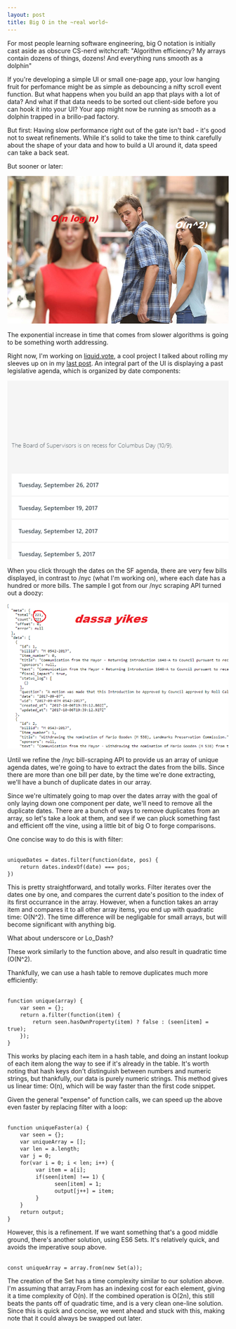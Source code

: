 ```yaml
---
layout: post
title: Big O in the ~real world~
---
```


For most people learning software engineering, big O notation is initially cast aside as obscure CS-nerd witchcraft: "Algorithm efficiency? My arrays contain dozens of things, dozens! And everything runs smooth as a dolphin"

If you're developing a simple UI or small one-page app, your low hanging fruit for perfomance might be as simple as debouncing a nifty scroll event function. But what happens when you build an app that plays with a lot of data? And what if that data needs to be sorted out client-side before you can hook it into your UI? Your app might now be running as smooth as a dolphin trapped in a brillo-pad factory.

But first: Having slow performance right out of the gate isn't bad - it's good not to sweat refinements. While it's solid to take the time to think carefully about the shape of your data and how to build a UI around it, data speed can take a back seat.

But sooner or later:

![](/images/guygirlmeme.jpg)

The exponential increase in time that comes from slower algorithms is going to be something worth addressing.

Right now, I'm working on <a href="https://liquid.vote">liquid.vote</a>, a cool project I talked about rolling my sleeves up on in my <a href="https://tandcsurf.github.io/Dealing-With-A-Big-New-Scary-Codebase/">last post</a>. An integral part of the UI is displaying a past legislative agenda, which is organized by date components:

![](/images/liquidvotesf.png)

When you click through the dates on the SF agenda, there are very few bills displayed, in contrast to /nyc (what I'm working on), where each date has a hundred or more bills. The sample I got from our /nyc scraping API turned out a doozy:

![](/images/liquidvotenycdata.png)

Until we refine the /nyc bill-scraping API to provide us an array of unique agenda dates, we're going to have to extract the dates from the bills. Since there are more than one bill per date, by the time we're done extracting, we'll have a bunch of duplicate dates in our array.

Since we're ultimately going to map over the dates array with the goal of only laying down one component per date, we'll need to remove all the duplicate dates. There are a bunch of ways to remove duplicates from an array, so let's take a look at them, and see if we can pluck something fast and efficient off the vine, using a little bit of big O to forge comparisons.

One concise way to do this is with filter:

<pre><code>
uniqueDates = dates.filter(function(date, pos) {
    return dates.indexOf(date) === pos;
})
</code></pre>

This is pretty straightforward, and totally works. Filter iterates over the dates one by one, and compares the current date's position to the index of its first occurrance in the array. However, when a function takes an array item and compares it to all other array items, you end up with quadratic time: O(N^2). The time difference will be negligable for small arrays, but will become significant with anything big.

What about underscore or Lo_Dash?

These work similarly to the function above, and also result in quadratic time (O(N^2).

Thankfully, we can use a hash table to remove duplicates much more efficiently:

<pre><code>
function unique(array) {
    var seen = {};
    return a.filter(function(item) {
        return seen.hasOwnProperty(item) ? false : (seen[item] = true);
    });
}
</code></pre>

This works by placing each item in a hash table, and doing an instant lookup of each item along the way to see if it's already in the table. It's worth noting that hash keys don't distinguish between numbers and numeric strings, but thankfully, our data is purely numeric strings. This method gives us linear time: O(n), which will be way faster than the first code snippet.

Given the general "expense" of function calls, we can speed up the above even faster by replacing filter with a loop:

<pre><code>
function uniqueFaster(a) {
    var seen = {};
    var uniqueArray = [];
    var len = a.length;
    var j = 0;
    for(var i = 0; i < len; i++) {
         var item = a[i];
         if(seen[item] !== 1) {
               seen[item] = 1;
               output[j++] = item;
         }
    }
    return output;
}
</code></pre>

However, this is a refinement. If we want something that's a good middle ground, there's another solution, using ES6 Sets. It's relatively quick, and avoids the imperative soup above.

<pre><code>
const uniqueArray = array.from(new Set(a));
</code></pre>

The creation of the Set has a time complexity similar to our solution above. I'm assuming that array.From has an indexing cost for each element, giving it a time complexity of O(n). If the combined operation is O(2n), this still beats the pants off of quadratic time, and is a very clean one-line solution. Since this is quick and concise, we went ahead and stuck with this, making note that it could always be swapped out later.


